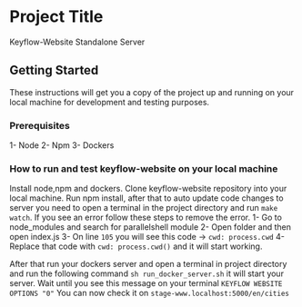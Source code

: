 # Project Title

Keyflow-Website Standalone Server

## Getting Started

These instructions will get you a copy of the project up and running on your local machine for development and testing purposes. 

### Prerequisites

1- Node 
2- Npm
3- Dockers

### How to run and test keyflow-website on your local machine
Install node,npm and dockers. Clone keyflow-website repository into your local machine. Run npm install, after that to auto update code changes to server you need to open a terminal in the project directory and run `make watch`. If you see an error follow these steps to remove the error.
1- Go to node_modules and search for parallelshell module
2- Open folder and then open index.js 
3- On line `105` you will see this code -> `cwd: process.cwd`
4- Replace that code with `cwd: process.cwd()` and it will start working.

After that run your dockers server and open a terminal in project directory and run the following command
`sh run_docker_server.sh`
it will start your server. 
Wait until you see this message on your terminal `KEYFLOW WEBSITE OPTIONS "0"`
You can now check it on `stage-www.localhost:5000/en/cities`
